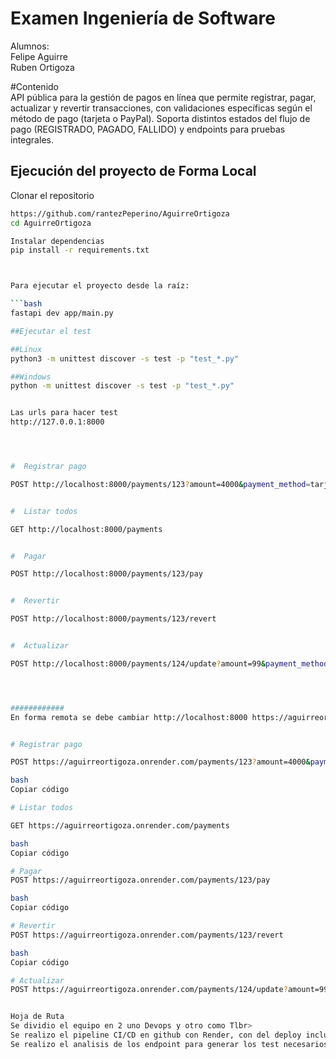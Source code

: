 # Examen Ingeniería de Software
Alumnos:<br>
Felipe Aguirre<br>
Ruben Ortigoza

#Contenido<br>
API pública para la gestión de pagos en línea que permite registrar, pagar, actualizar y revertir transacciones, con validaciones específicas según el método de pago (tarjeta o PayPal).
Soporta distintos estados del flujo de pago (REGISTRADO, PAGADO, FALLIDO) y endpoints para pruebas integrales.


## Ejecución del proyecto de Forma Local

Clonar el repositorio
```bash
https://github.com/rantezPeperino/AguirreOrtigoza
cd AguirreOrtigoza

Instalar dependencias
pip install -r requirements.txt



Para ejecutar el proyecto desde la raíz:

```bash
fastapi dev app/main.py

##Ejecutar el test

##Linux
python3 -m unittest discover -s test -p "test_*.py"

##Windows
python -m unittest discover -s test -p "test_*.py"


Las urls para hacer test
http://127.0.0.1:8000




#  Registrar pago

POST http://localhost:8000/payments/123?amount=4000&payment_method=tarjeta


#  Listar todos

GET http://localhost:8000/payments


#  Pagar

POST http://localhost:8000/payments/123/pay


#  Revertir

POST http://localhost:8000/payments/123/revert


#  Actualizar

POST http://localhost:8000/payments/124/update?amount=99&payment_method=tarjeta




############
En forma remota se debe cambiar http://localhost:8000 https://aguirreortigoza.onrender.com


# Registrar pago

POST https://aguirreortigoza.onrender.com/payments/123?amount=4000&payment_method=tarjeta

bash
Copiar código

# Listar todos

GET https://aguirreortigoza.onrender.com/payments

bash
Copiar código

# Pagar
POST https://aguirreortigoza.onrender.com/payments/123/pay

bash
Copiar código

# Revertir
POST https://aguirreortigoza.onrender.com/payments/123/revert

bash
Copiar código

# Actualizar
POST https://aguirreortigoza.onrender.com/payments/124/update?amount=99&payment_method=tarjeta


Hoja de Ruta
Se dividio el equipo en 2 uno Devops y otro como Tlbr>
Se realizo el pipeline CI/CD en github con Render, con del deploy incluidobr>
Se realizo el analisis de los endpoint para generar los test necesarios.br>



